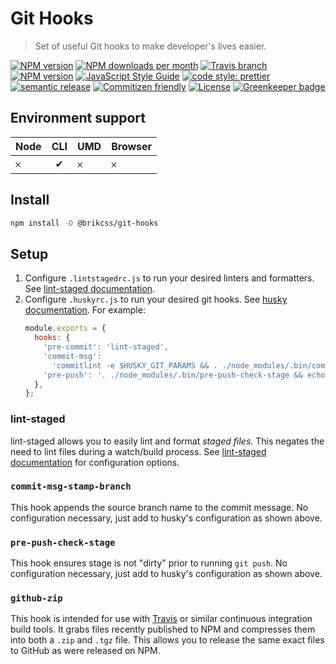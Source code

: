 # Git Hooks

> Set of useful Git hooks to make developer's lives easier.

<!-- Shields. -->
<p>
    <!-- NPM version. -->
    <a href="https://www.npmjs.com/package/@brikcss/git-hooks"><img alt="NPM version" src="https://img.shields.io/npm/v/@brikcss/git-hooks.svg?style=flat-square"></a>
    <!-- NPM downloads/month. -->
    <a href="https://www.npmjs.com/package/@brikcss/git-hooks"><img alt="NPM downloads per month" src="https://img.shields.io/npm/dm/@brikcss/git-hooks.svg?style=flat-square"></a>
    <!-- Travis branch. -->
    <a href="https://github.com/brikcss/git-hooks/tree/master"><img alt="Travis branch" src="https://img.shields.io/travis/rust-lang/rust/master.svg?style=flat-square&label=master"></a>
    <!-- Codacy. -->
    <a href="https://www.codacy.com/app/thezimmee/git-hooks"><img alt="NPM version" src="https://img.shields.io/codacy/grade/93e2defdeec749f9bc3fa94100a023e5/master.svg?style=flat-square"></a>
    <!-- <a href="https://www.codacy.com/app/thezimmee/git-hooks"><img alt="Codacy code coverage" src="https://img.shields.io/codacy/coverage/93e2defdeec749f9bc3fa94100a023e5/master.svg?style=flat-square"></a> -->
    <!-- Coveralls -->
    <!-- <a href='https://coveralls.io/github/brikcss/git-hooks?branch=master'><img src='https://img.shields.io/coveralls/github/brikcss/git-hooks/master.svg?style=flat-square' alt='Coverage Status' /></a> -->
     <!-- Standard JS code style. -->
    <a href="https://standardjs.com"><img alt="JavaScript Style Guide" src="https://img.shields.io/badge/code_style-standard-brightgreen.svg?style=flat-square"></a>
    <!-- Prettier code style. -->
    <a href="https://prettier.io/"><img alt="code style: prettier" src="https://img.shields.io/badge/code_style-prettier-ff69b4.svg?style=flat-square"></a>
    <!-- Semantic release. -->
    <a href="https://github.com/semantic-release/semantic-release"><img alt="semantic release" src="https://img.shields.io/badge/%20%20%F0%9F%93%A6%F0%9F%9A%80-semantic--release-e10079.svg?style=flat-square"></a>
    <!-- Commitizen friendly. -->
    <a href="http://commitizen.github.io/cz-cli/"><img alt="Commitizen friendly" src="https://img.shields.io/badge/commitizen-friendly-brightgreen.svg?style=flat-square"></a>
    <!-- MIT License. -->
    <a href="https://choosealicense.com/licenses/mit/"><img alt="License" src="https://img.shields.io/npm/l/express.svg?style=flat-square"></a>
    <!-- Greenkeeper. -->
    <a href="https://greenkeeper.io/"><img src="https://badges.greenkeeper.io/brikcss/git-hooks.svg?style=flat-square" alt="Greenkeeper badge"></a>
</p>

## Environment support

| Node | CLI | UMD | Browser |
| :--- | :-: | :-- | :------ |
| 𐄂    |  ✔  | 𐄂   | 𐄂       |

## Install

```sh
npm install -D @brikcss/git-hooks
```

## Setup

1.  Configure `.lintstagedrc.js` to run your desired linters and formatters. See [lint-staged documentation](https://www.npmjs.com/package/lint-staged).
2.  Configure `.huskyrc.js` to run your desired git hooks. See [husky documentation](https://github.com/typicode/husky). For example:
    ```js
    module.exports = {
      hooks: {
        'pre-commit': 'lint-staged',
        'commit-msg':
          'commitlint -e $HUSKY_GIT_PARAMS && . ./node_modules/.bin/commit-msg-stamp-branch $HUSKY_GIT_PARAMS',
        'pre-push': '. ./node_modules/.bin/pre-push-check-stage && echo "\n[ok] Pushing code..."',
      },
    };
    ```

### lint-staged

lint-staged allows you to easily lint and format _staged files_. This negates the need to lint files during a watch/build process. See [lint-staged documentation](https://www.npmjs.com/package/lint-staged) for configuration options.

### `commit-msg-stamp-branch`

This hook appends the source branch name to the commit message. No configuration necessary, just add to husky's configuration as shown above.

### `pre-push-check-stage`

This hook ensures stage is not "dirty" prior to running `git push`. No configuration necessary, just add to husky's configuration as shown above.

### `github-zip`

This hook is intended for use with [Travis](http://travis-ci.org) or similar continuous integration build tools. It grabs files recently published to NPM and compresses them into both a `.zip` and `.tgz` file. This allows you to release the same exact files to GitHub as were released on NPM.
